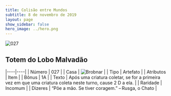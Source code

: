 ```yaml
---
title: Colisão entre Mundos
subtitle: 8 de novembro de 2019
layout: page
show_sidebar: false
hero_image: ../hero.png
---
```


![027](https://cdn.keyforgegame.com/media/card_front/pt/452_027_VM2PXJMRJ74R_pt.png)

## Totem do Lobo Malvadão

|----|----|
| Número | 027 |
| Casa | ![Brobnar](https://archonarcana.com/images/thumb/e/e0/Brobnar.png/22px-Brobnar.png "Brobnar") |
| Tipo | Artefato |
| Atributos | Item |
| Bônus | 1A |
| Texto | Após uma criatura coletar, se for a primeira vez em que uma criatura coleta neste turno, cause 2 D a ela. |
| Raridade | Incomum |
| Dizeres | “Põe a mão. Se tiver coragem.”  – Rusga, o Chato |
